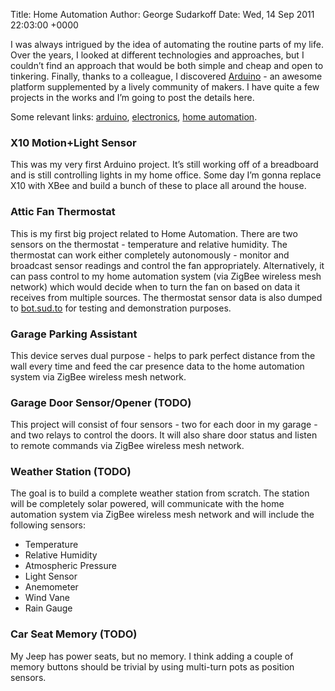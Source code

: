 Title: Home Automation
Author: George Sudarkoff
Date: Wed, 14 Sep 2011 22:03:00 +0000

I was always intrigued by the idea of automating the routine parts of my
life. Over the years, I looked at different technologies and approaches,
but I couldn’t find an approach that would be both simple and cheap and
open to tinkering. Finally, thanks to a colleague, I
discovered [Arduino](http://www.arduino.cc/) - an awesome platform
supplemented by a lively community of makers. I have quite a few
projects in the works and I’m going to post the details here.

Some relevant
links: [arduino](https://sud.to/tag/arduino/), [electronics](https://sud.to/tag/electronics/), [home
automation](https://sud.to/tag/homeautomation/).

### X10 Motion+Light Sensor

This was my very first Arduino project. It’s still working off of a
breadboard and is still controlling lights in my home office. Some day
I’m gonna replace X10 with XBee and build a bunch of these to place all
around the house.

### Attic Fan Thermostat

This is my first big project related to Home Automation. There are two
sensors on the thermostat - temperature and relative humidity. The
thermostat can work either completely autonomously - monitor and
broadcast sensor readings and control the fan appropriately.
Alternatively, it can pass control to my home automation system (via
ZigBee wireless mesh network) which would decide when to turn the fan on
based on data it receives from multiple sources. The thermostat sensor
data is also dumped
to [bot.sud.to](http://bot.sud.to/datastream/attic1fan_temperature) for
testing and demonstration purposes.

### Garage Parking Assistant

This device serves dual purpose - helps to park perfect distance from
the wall every time and feed the car presence data to the home
automation system via ZigBee wireless mesh network.

### Garage Door Sensor/Opener (TODO)

This project will consist of four sensors - two for each door in my
garage - and two relays to control the doors. It will also share door
status and listen to remote commands via ZigBee wireless mesh network.

### Weather Station (TODO)

The goal is to build a complete weather station from scratch. The
station will be completely solar powered, will communicate with the home
automation system via ZigBee wireless mesh network and will include the
following sensors:

-   Temperature
-   Relative Humidity
-   Atmospheric Pressure
-   Light Sensor
-   Anemometer
-   Wind Vane
-   Rain Gauge

### Car Seat Memory (TODO)

My Jeep has power seats, but no memory. I think adding a couple of
memory buttons should be trivial by using multi-turn pots as position
sensors.

​
